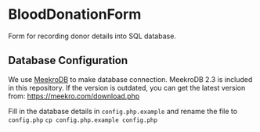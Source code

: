 # BloodDonationForm

Form for recording donor details into SQL database.


## Database Configuration

We use [MeekroDB](https://meekro.com/) to make database connection.
MeekroDB 2.3 is included in this repository.
If the version is outdated, you can get the latest version from: https://meekro.com/download.php

Fill in the database details in `config.php.example` and rename the file to `config.php`
``cp config.php.example config.php``
